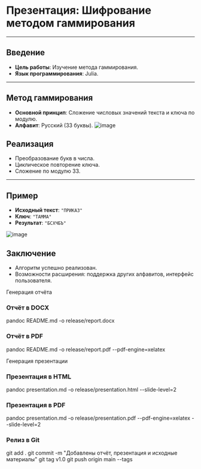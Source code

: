 # Презентация: Шифрование методом гаммирования

---

## Введение
- **Цель работы**: Изучение метода гаммирования.
- **Язык программирования**: Julia.

---

## Метод гаммирования
- **Основной принцип**: Сложение числовых значений текста и ключа по модулю.
- **Алфавит**: Русский (33 буквы).
![image](https://github.com/user-attachments/assets/7485ad4d-1dcf-4b8e-83c9-7ac97bddd0d0)

## Реализация
- Преобразование букв в числа.
- Циклическое повторение ключа.
- Сложение по модулю 33.

---

## Пример
- **Исходный текст**: `"ПРИКАЗ"`
- **Ключ**: `"ТАММА"`
- **Результат**: `"БСХЧБЪ"`

![image](https://github.com/user-attachments/assets/a5497dc5-67ad-46ae-bd29-f03c4ab4415c)


## Заключение
- Алгоритм успешно реализован.
- Возможности расширения: поддержка других алфавитов, интерфейс пользователя.

Генерация отчёта
### Отчёт в DOCX
pandoc README.md -o release/report.docx

### Отчёт в PDF
pandoc README.md -o release/report.pdf --pdf-engine=xelatex

Генерация презентации

### Презентация в HTML
pandoc presentation.md -o release/presentation.html --slide-level=2

### Презентация в PDF
pandoc presentation.md -o release/presentation.pdf --pdf-engine=xelatex --slide-level=2

### Релиз в Git
git add .
git commit -m "Добавлены отчёт, презентация и исходные материалы"
git tag v1.0
git push origin main --tags
